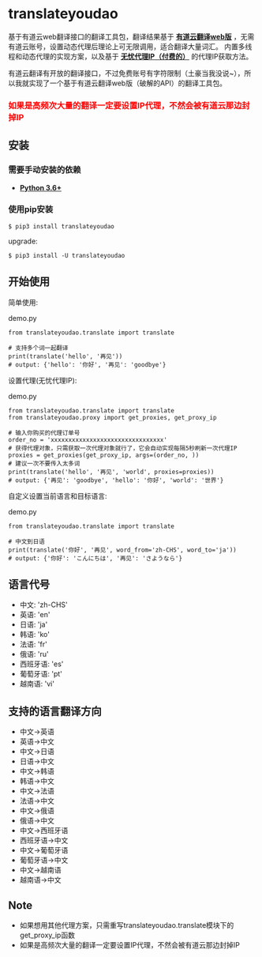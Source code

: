 # translateyoudao
基于有道云web翻译接口的翻译工具包，翻译结果基于 **[有道云翻译web版](http://fanyi.youdao.com/)** ，无需有道云账号，设置动态代理后理论上可无限调用，适合翻译大量词汇。
内置多线程和动态代理的实现方案，以及基于 **[无忧代理IP（付费的）](https://www.python.org/downloads/)** 的代理IP获取方法。

有道云翻译有开放的翻译接口，不过免费账号有字符限制（土豪当我没说~），所以我就实现了一个基于有道云翻译web版（破解的API）的翻译工具包。

### <font color=red>如果是高频次大量的翻译一定要设置IP代理，不然会被有道云那边封掉IP</font>

## 安装
### 需要手动安装的依赖

* **[Python 3.6+](https://www.python.org/downloads/)**

### 使用pip安装

    $ pip3 install translateyoudao

upgrade:

    $ pip3 install -U translateyoudao


## 开始使用

简单使用:

demo.py
```console
from translateyoudao.translate import translate

# 支持多个词一起翻译
print(translate('hello', '再见'))
# output: {'hello': '你好', '再见': 'goodbye'}
```

设置代理(无忧代理IP):

demo.py
```console
from translateyoudao.translate import translate
from translateyoudao.proxy import get_proxies, get_proxy_ip

# 输入你购买的代理订单号
order_no = 'xxxxxxxxxxxxxxxxxxxxxxxxxxxxxxxx'
# 获得代理对象，只需获取一次代理对象就行了，它会自动实现每隔5秒刷新一次代理IP
proxies = get_proxies(get_proxy_ip, args=(order_no, ))
# 建议一次不要传入太多词
print(translate('hello', '再见', 'world', proxies=proxies))
# output: {'再见': 'goodbye', 'hello': '你好', 'world': '世界'}
```

自定义设置当前语言和目标语言:

demo.py
```console
from translateyoudao.translate import translate

# 中文到日语
print(translate('你好', '再见', word_from='zh-CHS', word_to='ja'))
# output: {'你好': 'こんにちは', '再见': 'さようなら'}
```

## 语言代号
* 中文: 'zh-CHS'
* 英语: 'en'
* 日语: 'ja'
* 韩语: 'ko'
* 法语: 'fr'
* 俄语: 'ru'
* 西班牙语: 'es'
* 葡萄牙语: 'pt'
* 越南语: 'vi'

## 支持的语言翻译方向
* 中文->英语
* 英语->中文
* 中文->日语
* 日语->中文
* 中文->韩语
* 韩语->中文
* 中文->法语
* 法语->中文
* 中文->俄语
* 俄语->中文
* 中文->西班牙语
* 西班牙语->中文
* 中文->葡萄牙语
* 葡萄牙语->中文
* 中文->越南语
* 越南语->中文

## Note
* 如果想用其他代理方案，只需重写translateyoudao.translate模块下的get_proxy_ip函数
* 如果是高频次大量的翻译一定要设置IP代理，不然会被有道云那边封掉IP
